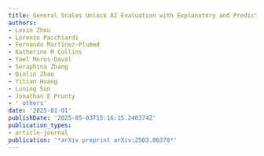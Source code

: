 ```yaml
---
title: General Scales Unlock AI Evaluation with Explanatory and Predictive Power
authors:
- Lexin Zhou
- Lorenzo Pacchiardi
- Fernando Martı́nez-Plumed
- Katherine M Collins
- Yael Moros-Daval
- Seraphina Zhang
- Qinlin Zhao
- Yitian Huang
- Luning Sun
- Jonathan E Prunty
- ' others'
date: '2025-01-01'
publishDate: '2025-05-03T15:16:15.240374Z'
publication_types:
- article-journal
publication: '*arXiv preprint arXiv:2503.06378*'
---
```

